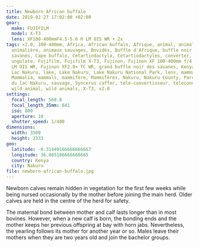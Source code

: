 ```yaml
---
title: Newborn African buffalo
date: 2019-02-27 17:02:00 +02:00
gear:
  make: FUJIFILM
  model: X-T3
  lens: XF100-400mmF4.5-5.6 R LM OIS WR + 2x
tags: ×2.0, 100-400mm, Africa, African buffalo, Afrique, animal, animal sauvage,
  animalière, animaux sauvages, Bovidés, Buffle d'Afrique, buffle noir des
  savanes, Cape buffalo, Cetartiodactyla, Cétartiodactyles, converter, Even-toed
  ungulate, Fujifilm, Fujifilm X-T3, Fujinon, Fujinon XF 100-400mm f/4.5-5.6 R
  LM OIS WR, Fujinon XF2.0× TC WR, grand buffle noir des savanes, Kenya, lac,
  Lac Nakuru, lake, Lake Nakuru, Lake Nakuru National Park, lens, mammal,
  Mammalia, mammals, mammifère, Mammifères, Nakuru, Nakuru County, Parc national
  du lac Nakuru, sauvage, Syncerus caffer, télé-convertisseur, teleconverter,
  wild animal, wild animals, X-T3, x2.0
settings:
  focal_length: 560.8
  focal_length_35mm: 841
  iso: 800
  aperture: 10
  shutter_speed: 1/400
dimensions:
  width: 3500
  height: 2333
geo:
  latitude: -0.31449166666666667
  longitude: 36.085186666666665
  country: Kenya
  city: Nakuru
file: newborn-african-buffalo.jpg
---
```


Newborn calves remain hidden in vegetation for the first few weeks while being nursed occasionally by the mother before joining the main herd. Older calves are held in the centre of the herd for safety.

The maternal bond between mother and calf lasts longer than in most bovines. However, when a new calf is born, the bonding ends and the mother keeps her previous offspring at bay with horn jabs. Nevertheless, the yearling follows its mother for another year or so. Males leave their mothers when they are two years old and join the bachelor groups.
